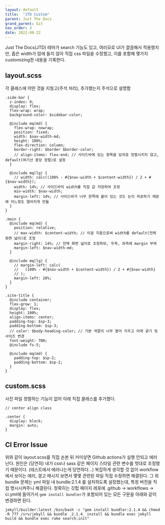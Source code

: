 ```yaml
---
layout: default
title:  "JTD Custom"
parent: Just The Docs
grand_parent: Git
nav_order: 3
date: 2022-08-22
---
```


Just The Docs(JTD) 테마가 search 기능도 있고, 여러모로 UI가 깔끔해서 적용했지만, 좁은 width가 맘에 들지 않아 직접 css 파일을 수정했고, 이를 포함해 몇가지 customizing한 내용을 기록한다.

## layout.scss

각 클래스에 어떤 것을 지웠고(주석 처리), 추가했는지 주석으로 설명함

```
.side-bar {
  z-index: 0;
  display: flex;
  flex-wrap: wrap;
  background-color: $sidebar-color;

  @include mq(md) {
    flex-wrap: nowrap;
    position: fixed;
    width: $nav-width-md;
    height: 100%;
    flex-direction: column;
    border-right: $border $border-color;
    // align-items: flex-end; // 사이드바에 있는 항목을 임의로 정렬시키지 않고, default(여기선 중앙 정렬)로 설정
  }

  @include mq(lg) {
    // width: calc((100% - #{$nav-width + $content-width}) / 2 + #{$nav-width}); 
    width: 14%; // 사이드바의 width를 직접 값 지정하여 조정
    min-width: $nav-width;
    margin-left: 14%; // 사이드바가 너무 왼쪽에 붙어 있는 것도 눈이 피로하기 때문에 어느정도 떨어지게 만듦
  }
}
```

```
.main {
  @include mq(md) {
    position: relative;
    // max-width: $content-width; // 이걸 지움으로써 width를 default(전체 화면 넓이)로 조정
    margin-right: 14%; // 전체 화면 넓이로 조정하되, 우측, 좌측에 margin 부여
    margin-left: $nav-width-md;
  }

  @include mq(lg) {
    // margin-left: calc(
    //   (100% - #{$nav-width + $content-width}) / 2 + #{$nav-width}
    // );
    margin-left: 28%;
  }
}
```


```
.site-title {
  @include container;
  flex-grow: 1;
  display: flex;
  height: 100%;
  align-items: center;
  padding-top: $sp-3;
  padding-bottom: $sp-3;
  // color: $body-heading-color; // 기본 색깔이 너무 옅어 지우고 아래 굵기 및 사이즈 변경
  font-weight: 700;
  @include fs-5;

  @include mq(md) {
    padding-top: $sp-2;
    padding-bottom: $sp-2;
  }
}
```

## custom.scss

사진 파일 정렬하는 기능이 없어 아래 직접 클래스를 추가했다. 

```
// center align class

.center {
  display: block;
  margin: auto;
}
```

## CI Error Issue

위와 같이 layout.scss를 직접 손본 뒤 커미샇면 Github actions가 실행 안되고 에러난다. 원인은 (당연히) 내가 css나 sass 같은 페이지 스타일 관련 변수를 멋대로 조정했기 때문이다. (테스트에서 에러나는게 당연하다...) 복잡하게 생각할 것 없이 workflow에서 보이는 에러, 경고 메시지 보면서 몇몇 관련된 파일 직접 수정하면 해결된다. 그 외 bundle 문제는 yml 파일 내 bundle:2.1.4 를 설치하도록 설정했는데, 특정 버전을 직접 명시시켜주니 해결된다. 정확히는 깃헙 페이지 레포에 .github -> workflows -> ci.yml에 들어가서 `gem install bundler`가 포함되어 있는 모든 구문을 아래와 같이 변경하면 된다.

```
jekyll/builder:latest /bin/bash -c "gem install bundler:2.1.4 && chmod -R 777 /srv/jekyll && bundle _2.1.4_ install && bundle exec jekyll build && bundle exec rake search:init"
```
